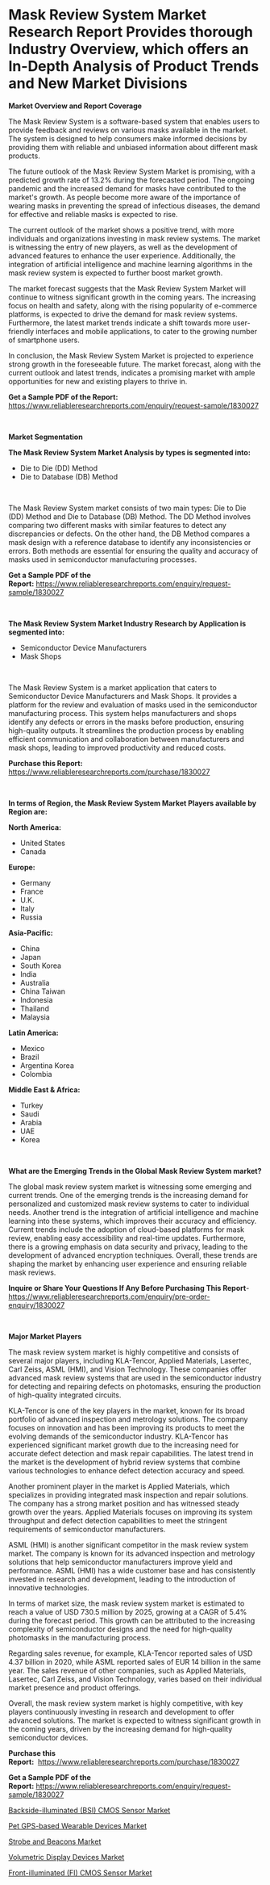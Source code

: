 <p><h1>Mask Review System Market Research Report Provides thorough Industry Overview, which offers an In-Depth Analysis of Product Trends and New Market Divisions</h1></p><p><strong>Market Overview and Report Coverage</strong></p>
<p><p>The Mask Review System is a software-based system that enables users to provide feedback and reviews on various masks available in the market. The system is designed to help consumers make informed decisions by providing them with reliable and unbiased information about different mask products.</p><p>The future outlook of the Mask Review System Market is promising, with a predicted growth rate of 13.2% during the forecasted period. The ongoing pandemic and the increased demand for masks have contributed to the market's growth. As people become more aware of the importance of wearing masks in preventing the spread of infectious diseases, the demand for effective and reliable masks is expected to rise.</p><p>The current outlook of the market shows a positive trend, with more individuals and organizations investing in mask review systems. The market is witnessing the entry of new players, as well as the development of advanced features to enhance the user experience. Additionally, the integration of artificial intelligence and machine learning algorithms in the mask review system is expected to further boost market growth.</p><p>The market forecast suggests that the Mask Review System Market will continue to witness significant growth in the coming years. The increasing focus on health and safety, along with the rising popularity of e-commerce platforms, is expected to drive the demand for mask review systems. Furthermore, the latest market trends indicate a shift towards more user-friendly interfaces and mobile applications, to cater to the growing number of smartphone users.</p><p>In conclusion, the Mask Review System Market is projected to experience strong growth in the foreseeable future. The market forecast, along with the current outlook and latest trends, indicates a promising market with ample opportunities for new and existing players to thrive in.</p></p>
<p><strong>Get a Sample PDF of the Report:</strong> <a href="https://www.reliableresearchreports.com/enquiry/request-sample/1830027">https://www.reliableresearchreports.com/enquiry/request-sample/1830027</a></p>
<p>&nbsp;</p>
<p><strong>Market Segmentation</strong></p>
<p><strong>The Mask Review System Market Analysis by types is segmented into:</strong></p>
<p><ul><li>Die to Die (DD) Method</li><li>Die to Database (DB) Method</li></ul></p>
<p>&nbsp;</p>
<p><p>The Mask Review System market consists of two main types: Die to Die (DD) Method and Die to Database (DB) Method. The DD Method involves comparing two different masks with similar features to detect any discrepancies or defects. On the other hand, the DB Method compares a mask design with a reference database to identify any inconsistencies or errors. Both methods are essential for ensuring the quality and accuracy of masks used in semiconductor manufacturing processes.</p></p>
<p><strong>Get a Sample PDF of the Report:</strong>&nbsp;<a href="https://www.reliableresearchreports.com/enquiry/request-sample/1830027">https://www.reliableresearchreports.com/enquiry/request-sample/1830027</a></p>
<p>&nbsp;</p>
<p><strong>The Mask Review System Market Industry Research by Application is segmented into:</strong></p>
<p><ul><li>Semiconductor Device Manufacturers</li><li>Mask Shops</li></ul></p>
<p>&nbsp;</p>
<p><p>The Mask Review System is a market application that caters to Semiconductor Device Manufacturers and Mask Shops. It provides a platform for the review and evaluation of masks used in the semiconductor manufacturing process. This system helps manufacturers and shops identify any defects or errors in the masks before production, ensuring high-quality outputs. It streamlines the production process by enabling efficient communication and collaboration between manufacturers and mask shops, leading to improved productivity and reduced costs.</p></p>
<p><strong>Purchase this Report:</strong>&nbsp; <a href="https://www.reliableresearchreports.com/purchase/1830027">https://www.reliableresearchreports.com/purchase/1830027</a></p>
<p>&nbsp;</p>
<p><strong>In terms of Region, the Mask Review System Market Players available by Region are:</strong></p>
<p>
    <p> <strong> North America: </strong>
        <ul>
            <li>United States</li>
            <li>Canada</li>
        </ul>
        </p> 
    <p> <strong> Europe: </strong>
        <ul>
            <li>Germany</li>
            <li>France</li>
            <li>U.K.</li>
            <li>Italy</li>
            <li>Russia</li>
        </ul>
        </p> 
    <p> <strong> Asia-Pacific: </strong>
        <ul>
            <li>China</li>
            <li>Japan</li>
            <li>South Korea</li>
            <li>India</li>
            <li>Australia</li>
            <li>China Taiwan</li>
            <li>Indonesia</li>
            <li>Thailand</li>
            <li>Malaysia</li>
        </ul>
        </p> 
    <p> <strong> Latin America: </strong>
        <ul>
            <li>Mexico</li>
            <li>Brazil</li>
            <li>Argentina Korea</li>
            <li>Colombia</li>
        </ul>
        </p> 
    <p> <strong> Middle East & Africa: </strong>
        <ul>
            <li>Turkey</li>
            <li>Saudi</li>
            <li>Arabia</li>
            <li>UAE</li>
            <li>Korea</li>
        </ul>
    </p>
    </p>
<p>&nbsp;</p>
<p><strong>What are the Emerging Trends in the Global Mask Review System market?</strong></p>
<p><p>The global mask review system market is witnessing some emerging and current trends. One of the emerging trends is the increasing demand for personalized and customized mask review systems to cater to individual needs. Another trend is the integration of artificial intelligence and machine learning into these systems, which improves their accuracy and efficiency. Current trends include the adoption of cloud-based platforms for mask review, enabling easy accessibility and real-time updates. Furthermore, there is a growing emphasis on data security and privacy, leading to the development of advanced encryption techniques. Overall, these trends are shaping the market by enhancing user experience and ensuring reliable mask reviews.</p></p>
<p><strong>Inquire or Share Your Questions If Any Before Purchasing This Report</strong>- <a href="https://www.reliableresearchreports.com/enquiry/pre-order-enquiry/1830027">https://www.reliableresearchreports.com/enquiry/pre-order-enquiry/1830027</a></p>
<p>&nbsp;</p>
<p><strong>Major Market Players</strong></p>
<p><p>The mask review system market is highly competitive and consists of several major players, including KLA-Tencor, Applied Materials, Lasertec, Carl Zeiss, ASML (HMI), and Vision Technology. These companies offer advanced mask review systems that are used in the semiconductor industry for detecting and repairing defects on photomasks, ensuring the production of high-quality integrated circuits.</p><p>KLA-Tencor is one of the key players in the market, known for its broad portfolio of advanced inspection and metrology solutions. The company focuses on innovation and has been improving its products to meet the evolving demands of the semiconductor industry. KLA-Tencor has experienced significant market growth due to the increasing need for accurate defect detection and mask repair capabilities. The latest trend in the market is the development of hybrid review systems that combine various technologies to enhance defect detection accuracy and speed.</p><p>Another prominent player in the market is Applied Materials, which specializes in providing integrated mask inspection and repair solutions. The company has a strong market position and has witnessed steady growth over the years. Applied Materials focuses on improving its system throughput and defect detection capabilities to meet the stringent requirements of semiconductor manufacturers.</p><p>ASML (HMI) is another significant competitor in the mask review system market. The company is known for its advanced inspection and metrology solutions that help semiconductor manufacturers improve yield and performance. ASML (HMI) has a wide customer base and has consistently invested in research and development, leading to the introduction of innovative technologies.</p><p>In terms of market size, the mask review system market is estimated to reach a value of USD 730.5 million by 2025, growing at a CAGR of 5.4% during the forecast period. This growth can be attributed to the increasing complexity of semiconductor designs and the need for high-quality photomasks in the manufacturing process.</p><p>Regarding sales revenue, for example, KLA-Tencor reported sales of USD 4.37 billion in 2020, while ASML reported sales of EUR 14 billion in the same year. The sales revenue of other companies, such as Applied Materials, Lasertec, Carl Zeiss, and Vision Technology, varies based on their individual market presence and product offerings.</p><p>Overall, the mask review system market is highly competitive, with key players continuously investing in research and development to offer advanced solutions. The market is expected to witness significant growth in the coming years, driven by the increasing demand for high-quality semiconductor devices.</p></p>
<p><strong>Purchase this Report:</strong>&nbsp;&nbsp;<a href="https://www.reliableresearchreports.com/purchase/1830027">https://www.reliableresearchreports.com/purchase/1830027</a></p>
<p></p>
<p><strong>Get a Sample PDF of the Report:</strong>&nbsp;<a href="https://www.reliableresearchreports.com/enquiry/request-sample/1830027">https://www.reliableresearchreports.com/enquiry/request-sample/1830027</a></p>
<p><p><a href="https://github.com/sougarounis/Market-Research-Report-List-1/blob/main/backside-illuminated-bsi-cmos-sensor-market.md">Backside-illuminated (BSI) CMOS Sensor Market</a></p><p><a href="https://github.com/mohamedbakry57/Market-Research-Report-List-1/blob/main/pet-gps-based-wearable-devices-market.md">Pet GPS-based Wearable Devices Market</a></p><p><a href="https://github.com/angelajermaine/Market-Research-Report-List-1/blob/main/strobe-and-beacons-market.md">Strobe and Beacons Market</a></p><p><a href="https://github.com/bracarafogo/Market-Research-Report-List-1/blob/main/volumetric-display-devices-market.md">Volumetric Display Devices Market</a></p><p><a href="https://github.com/laholand/Market-Research-Report-List-1/blob/main/front-illuminated-fi-cmos-sensor-market.md">Front-illuminated (FI) CMOS Sensor Market</a></p></p>